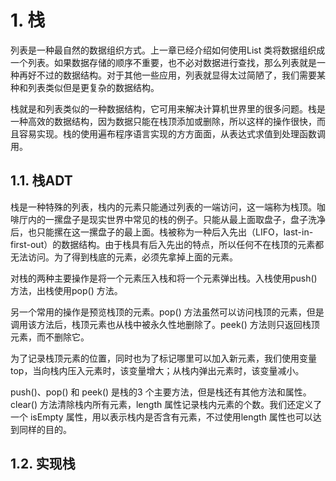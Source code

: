 # 1. 栈

列表是一种最自然的数据组织方式。上一章已经介绍如何使用List 类将数据组织成一个列表。如果数据存储的顺序不重要，也不必对数据进行查找，那么列表就是一种再好不过的数据结构。对于其他一些应用，列表就显得太过简陋了，我们需要某种和列表类似但是更复杂的数据结构。

栈就是和列表类似的一种数据结构，它可用来解决计算机世界里的很多问题。栈是一种高效的数据结构，因为数据只能在栈顶添加或删除，所以这样的操作很快，而且容易实现。栈的使用遍布程序语言实现的方方面面，从表达式求值到处理函数调用。

## 1.1. 栈ADT

栈是一种特殊的列表，栈内的元素只能通过列表的一端访问，这一端称为栈顶。咖啡厅内的一摞盘子是现实世界中常见的栈的例子。只能从最上面取盘子，盘子洗净后，也只能摞在这一摞盘子的最上面。栈被称为一种后入先出（LIFO，last-in-first-out）的数据结构。由于栈具有后入先出的特点，所以任何不在栈顶的元素都无法访问。为了得到栈底的元素，必须先拿掉上面的元素。

对栈的两种主要操作是将一个元素压入栈和将一个元素弹出栈。入栈使用push() 方法，出栈使用pop() 方法。

另一个常用的操作是预览栈顶的元素。pop() 方法虽然可以访问栈顶的元素，但是调用该方法后，栈顶元素也从栈中被永久性地删除了。peek() 方法则只返回栈顶元素，而不删除它。

为了记录栈顶元素的位置，同时也为了标记哪里可以加入新元素，我们使用变量 top，当向栈内压入元素时，该变量增大；从栈内弹出元素时，该变量减小。

push()、pop() 和 peek() 是栈的3 个主要方法，但是栈还有其他方法和属性。clear() 方法清除栈内所有元素，length 属性记录栈内元素的个数。我们还定义了一个 isEmpty 属性，用以表示栈内是否含有元素，不过使用length 属性也可以达到同样的目的。

## 1.2. 实现栈

